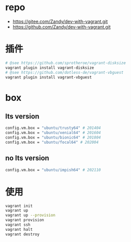 # repo
- https://gitee.com/Zandy/dev-with-vagrant.git
- https://github.com/Zandy/dev-with-vagrant.git

# 插件
```bash
# @see https://github.com/sprotheroe/vagrant-disksize 
vagrant plugin install vagrant-disksize
# @see https://github.com/dotless-de/vagrant-vbguest
vagrant plugin install vagrant-vbguest
```

# box
## lts version
```bash
config.vm.box = "ubuntu/trusty64" # 201404
config.vm.box = "ubuntu/xenial64" # 201604
config.vm.box = "ubuntu/bionic64" # 201804
config.vm.box = "ubuntu/focal64" # 202004
```
## no lts version
```bash
config.vm.box = "ubuntu/impish64" # 202110
```

# 使用
```bash
vagrant init
vagrant up
vagrant up --provision
vagrant provision
vagrant ssh
vagrant halt
vagrant destroy
```


